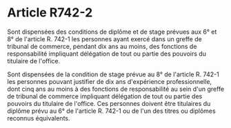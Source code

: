 # Article R742-2

<p>Sont dispensées des conditions de diplôme et de stage prévues aux 6° et 8° de l'article R. 742-1 les personnes ayant exercé dans un greffe de tribunal de commerce, pendant dix ans au moins, des fonctions de responsabilité impliquant délégation de tout ou partie des pouvoirs du titulaire de l'office.</p><p>Sont dispensées de la condition de stage prévue au 8° de l'article R. 742-1 les personnes pouvant justifier de dix ans d'expérience professionnelle, dont cinq ans au moins à des fonctions de responsabilité au sein d'un greffe de tribunal de commerce impliquant délégation de tout ou partie des pouvoirs du titulaire de l'office. Ces personnes doivent être titulaires du diplôme prévu au 6° de l'article R. 742-1 ou de l'un des titres ou diplômes reconnus équivalents.</p>